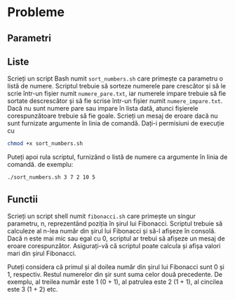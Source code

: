 # Probleme
## Parametri
## Liste

Scrieți un script Bash numit `sort_numbers.sh` care primește ca parametru o listă de numere. Scriptul trebuie să sorteze numerele pare crescător și să le scrie într-un fișier numit `numere_pare.txt`, iar numerele impare trebuie să fie sortate descrescător și să fie scrise într-un fișier numit `numere_impare.txt`. Dacă nu sunt numere pare sau impare în lista dată, atunci fișierele corespunzătoare trebuie să fie goale. Scrieți un mesaj de eroare dacă nu sunt furnizate argumente în linia de comandă.
Dați-i permisiuni de execuție cu 

```bash
chmod +x sort_numbers.sh
```
Puteți apoi rula scriptul, furnizând o listă de numere ca argumente în linia de comandă. de exemplu: 

```bash
./sort_numbers.sh 3 7 2 10 5
```
## Functii
Scrieți un script shell numit `fibonacci.sh` care primește un singur parametru, n, reprezentând poziția în șirul lui Fibonacci. Scriptul trebuie să calculeze al n-lea număr din șirul lui Fibonacci și să-l afișeze în consolă. Dacă n este mai mic sau egal cu 0, scriptul ar trebui să afișeze un mesaj de eroare corespunzător. Asigurați-vă că scriptul poate calcula și afișa valori mari din șirul Fibonacci.

Puteți considera că primul și al doilea număr din șirul lui Fibonacci sunt 0 și 1, respectiv. Restul numerelor din șir sunt suma celor două precedente. De exemplu, al treilea număr este 1 (0 + 1), al patrulea este 2 (1 + 1), al cincilea este 3 (1 + 2) etc.